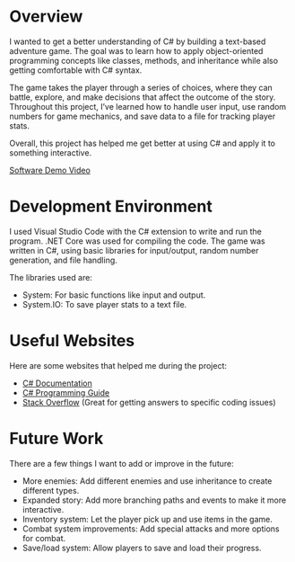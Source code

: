 # Overview

I wanted to get a better understanding of C# by building a text-based adventure game. The goal was to learn how to apply object-oriented programming concepts like classes, methods, and inheritance while also getting comfortable with C# syntax.

The game takes the player through a series of choices, where they can battle, explore, and make decisions that affect the outcome of the story. Throughout this project, I’ve learned how to handle user input, use random numbers for game mechanics, and save data to a file for tracking player stats.

Overall, this project has helped me get better at using C# and apply it to something interactive.

[Software Demo Video](http://youtube.link.goes.here)

# Development Environment

I used Visual Studio Code with the C# extension to write and run the program. .NET Core was used for compiling the code. The game was written in C#, using basic libraries for input/output, random number generation, and file handling.

The libraries used are:
- System: For basic functions like input and output.
- System.IO: To save player stats to a text file.

# Useful Websites

Here are some websites that helped me during the project:

- [C# Documentation](https://docs.microsoft.com/en-us/dotnet/csharp/)
- [C# Programming Guide](https://learn.microsoft.com/en-us/dotnet/csharp/programming-guide/)
- [Stack Overflow](https://stackoverflow.com/) (Great for getting answers to specific coding issues)

# Future Work

There are a few things I want to add or improve in the future:

- More enemies: Add different enemies and use inheritance to create different types.
- Expanded story: Add more branching paths and events to make it more interactive.
- Inventory system: Let the player pick up and use items in the game.
- Combat system improvements: Add special attacks and more options for combat.
- Save/load system: Allow players to save and load their progress.

